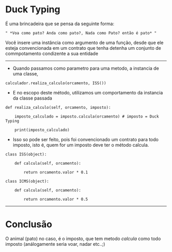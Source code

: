 # Duck Typing

É uma brincadeira que se pensa da seguinte forma:

```
" *Voa como pato? Anda como pato?, Nada como Pato? então é pato* "
```

Você insere uma instância como argumento de uma função, desde que ele esteja convencionada em um contrato que tenha detenha um conjunto de commpotamento condizente a sua entidade

---

* Quando passamos como parametro para uma metodo, a instancia de uma classe,

``
calculador.realiza_calculo(orcamento, ISS())
``

* E no escopo deste método, utilizamos um comportamento da instancia da classe passada

```
def realiza_calculo(self, orcamento, imposto):

    imposto_calculado = imposto.calcula(orcamento) # imposto = Duck Typing

    print(imposto_calculado)
```

* Isso so pode ser feito, pois foi convencionado um contrato para todo imposto, isto é, quem for um imposto deve ter o método calcula.

```
class ISS(object):

    def calcula(self, orcamento):

        return orcamento.valor * 0.1

class ICMS(object):

    def calcula(self, orcamento):

        return orcamento.valor * 0.5
```

---

# Conclusão

O animal (pato) no caso, é o imposto, que tem metodo *calcula* como todo imposto (análogamente seria voar, nadar etc..;)